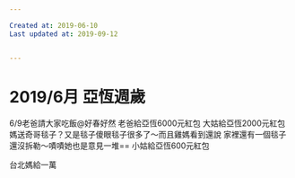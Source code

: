 ```yaml
---

Created at: 2019-06-10
Last updated at: 2019-09-12


---
```


# 2019/6月 亞恆週歲


6/9老爸請大家吃飯@好春好然
老爸給亞恆6000元紅包
大姑給亞恆2000元紅包
媽送奇哥毯子？又是毯子傻眼毯子很多了～而且雞媽看到還說 家裡還有一個毯子還沒拆勒～嘖嘖她也是意見一堆==
小姑給亞恆600元紅包

台北媽給一萬

